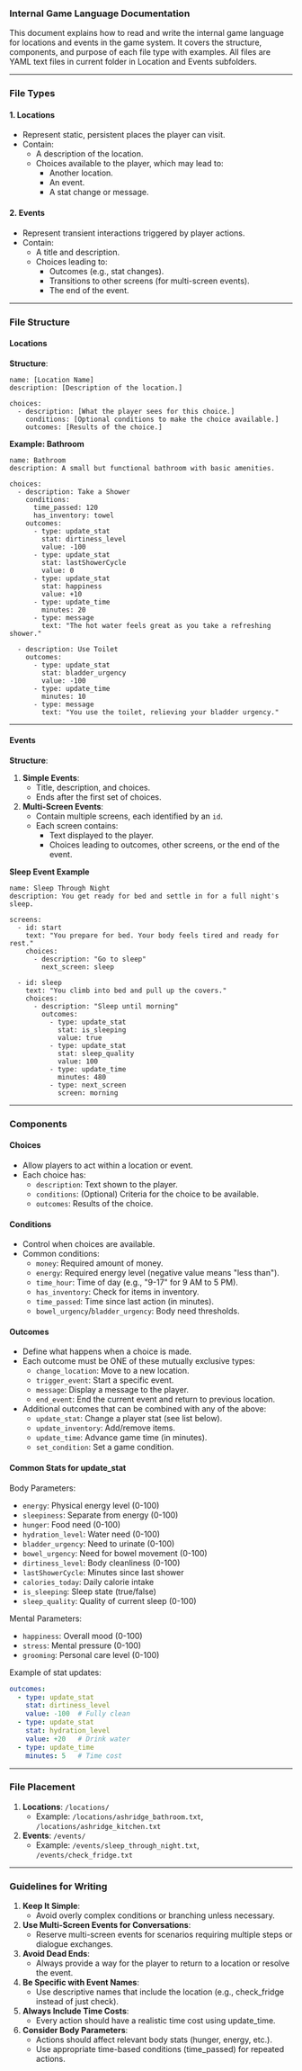### **Internal Game Language Documentation**

This document explains how to read and write the internal game language for locations and events in the game system. It covers the structure, components, and purpose of each file type with examples. All files are YAML text files in current folder in Location and Events subfolders.

---

### **File Types**

#### **1. Locations**
- Represent static, persistent places the player can visit.
- Contain:
  - A description of the location.
  - Choices available to the player, which may lead to:
    - Another location.
    - An event.
    - A stat change or message.

#### **2. Events**
- Represent transient interactions triggered by player actions.
- Contain:
  - A title and description.
  - Choices leading to:
    - Outcomes (e.g., stat changes).
    - Transitions to other screens (for multi-screen events).
    - The end of the event.

---

### **File Structure**

#### **Locations**
**Structure**:
```
name: [Location Name]
description: [Description of the location.]

choices:
  - description: [What the player sees for this choice.]
    conditions: [Optional conditions to make the choice available.]
    outcomes: [Results of the choice.]
```

**Example: Bathroom**
```
name: Bathroom
description: A small but functional bathroom with basic amenities.

choices:
  - description: Take a Shower
    conditions:
      time_passed: 120
      has_inventory: towel
    outcomes:
      - type: update_stat
        stat: dirtiness_level
        value: -100
      - type: update_stat
        stat: lastShowerCycle
        value: 0
      - type: update_stat
        stat: happiness
        value: +10
      - type: update_time
        minutes: 20
      - type: message
        text: "The hot water feels great as you take a refreshing shower."

  - description: Use Toilet
    outcomes:
      - type: update_stat
        stat: bladder_urgency
        value: -100
      - type: update_time
        minutes: 10
      - type: message
        text: "You use the toilet, relieving your bladder urgency."
```

---

#### **Events**
**Structure**:
1. **Simple Events**:
   - Title, description, and choices.
   - Ends after the first set of choices.
2. **Multi-Screen Events**:
   - Contain multiple screens, each identified by an `id`.
   - Each screen contains:
     - Text displayed to the player.
     - Choices leading to outcomes, other screens, or the end of the event.

**Sleep Event Example**
```
name: Sleep Through Night
description: You get ready for bed and settle in for a full night's sleep.

screens:
  - id: start
    text: "You prepare for bed. Your body feels tired and ready for rest."
    choices:
      - description: "Go to sleep"
        next_screen: sleep

  - id: sleep
    text: "You climb into bed and pull up the covers."
    choices:
      - description: "Sleep until morning"
        outcomes:
          - type: update_stat
            stat: is_sleeping
            value: true
          - type: update_stat
            stat: sleep_quality
            value: 100
          - type: update_time
            minutes: 480
          - type: next_screen
            screen: morning
```

---

### **Components**

#### **Choices**
- Allow players to act within a location or event.
- Each choice has:
  - `description`: Text shown to the player.
  - `conditions`: (Optional) Criteria for the choice to be available.
  - `outcomes`: Results of the choice.

#### **Conditions**
- Control when choices are available.
- Common conditions:
  - `money`: Required amount of money.
  - `energy`: Required energy level (negative value means "less than").
  - `time_hour`: Time of day (e.g., "9-17" for 9 AM to 5 PM).
  - `has_inventory`: Check for items in inventory.
  - `time_passed`: Time since last action (in minutes).
  - `bowel_urgency`/`bladder_urgency`: Body need thresholds.

#### **Outcomes**
- Define what happens when a choice is made.
- Each outcome must be ONE of these mutually exclusive types:
  - `change_location`: Move to a new location.
  - `trigger_event`: Start a specific event.
  - `message`: Display a message to the player.
  - `end_event`: End the current event and return to previous location.
- Additional outcomes that can be combined with any of the above:
  - `update_stat`: Change a player stat (see list below).
  - `update_inventory`: Add/remove items.
  - `update_time`: Advance game time (in minutes).
  - `set_condition`: Set a game condition.

#### **Common Stats for update_stat**
Body Parameters:
- `energy`: Physical energy level (0-100)
- `sleepiness`: Separate from energy (0-100)
- `hunger`: Food need (0-100)
- `hydration_level`: Water need (0-100)
- `bladder_urgency`: Need to urinate (0-100)
- `bowel_urgency`: Need for bowel movement (0-100)
- `dirtiness_level`: Body cleanliness (0-100)
- `lastShowerCycle`: Minutes since last shower
- `calories_today`: Daily calorie intake
- `is_sleeping`: Sleep state (true/false)
- `sleep_quality`: Quality of current sleep (0-100)

Mental Parameters:
- `happiness`: Overall mood (0-100)
- `stress`: Mental pressure (0-100)
- `grooming`: Personal care level (0-100)

Example of stat updates:
```yaml
outcomes:
  - type: update_stat
    stat: dirtiness_level
    value: -100  # Fully clean
  - type: update_stat
    stat: hydration_level
    value: +20   # Drink water
  - type: update_time
    minutes: 5   # Time cost
```

---

### **File Placement**
1. **Locations**: `/locations/`
   - Example: `/locations/ashridge_bathroom.txt`, `/locations/ashridge_kitchen.txt`
2. **Events**: `/events/`
   - Example: `/events/sleep_through_night.txt`, `/events/check_fridge.txt`

---

### **Guidelines for Writing**
1. **Keep It Simple**:
   - Avoid overly complex conditions or branching unless necessary.
2. **Use Multi-Screen Events for Conversations**:
   - Reserve multi-screen events for scenarios requiring multiple steps or dialogue exchanges.
3. **Avoid Dead Ends**:
   - Always provide a way for the player to return to a location or resolve the event.
4. **Be Specific with Event Names**:
   - Use descriptive names that include the location (e.g., check_fridge instead of just check).
5. **Always Include Time Costs**:
   - Every action should have a realistic time cost using update_time.
6. **Consider Body Parameters**:
   - Actions should affect relevant body stats (hunger, energy, etc.).
   - Use appropriate time-based conditions (time_passed) for repeated actions.
